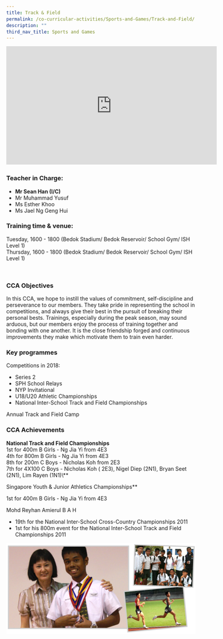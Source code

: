 ```yaml
---
title: Track & Field
permalink: /co-curricular-activities/Sports-and-Games/Track-and-Field/
description: ""
third_nav_title: Sports and Games
---
```

<iframe width="560" height="315" src="https://www.youtube.com/embed/_1Uvf-PCZFE" title="YouTube video player" frameborder="0" allow="accelerometer; autoplay; clipboard-write; encrypted-media; gyroscope; picture-in-picture" allowfullscreen=""></iframe>

### Teacher in Charge:

  

*   **Mr Sean Han (I/C)**
*   Mr Muhammad Yusuf
*   Ms Esther Khoo
*   Ms Jael Ng Geng Hui

  

### Training time &amp; venue:

  

Tuesday, 1600 - 1800 (Bedok Stadium/ Bedok Reservoir/ School Gym/ ISH Level 1)  
Thursday, 1600 - 1800 (Bedok Stadium/ Bedok Reservoir/ School Gym/ ISH Level 1)

&nbsp;  

### CCA Objectives

  
In this CCA, we hope to instill the values of commitment, self-discipline and perseverance to our members. They take pride in representing the school in competitions, and always give their best in the pursuit of breaking their personal bests. Trainings, especially during the peak season, may sound arduous, but our members enjoy the process of training together and bonding with one another. It is the close friendship forged and continuous improvements they make which motivate them to train even harder.

###   Key programmes

  
Competitions in 2018:

*   Series 2
*   SPH School Relays
*   NYP Invitational
*   U18/U20 Athletic Championships
*   National Inter-School Track and Field Championships

  
Annual Track and Field Camp  

###   CCA Achievements

  
**National Track and Field Championships**  
1st for 400m B Girls - Ng Jia Yi from 4E3  
4th for 800m B Girls - Ng Jia Yi from 4E3  
8th for 200m C Boys - Nicholas Koh from 2E3  
7th for 4X100 C Boys - Nicholas Koh ( 2E3), Nigel Diep (2N1), Bryan Seet (2N1), Lim Rayen (1N1)\\**  
  
Singapore Youth &amp; Junior Athletics Championships**  
  
1st for 400m B Girls - Ng Jia Yi from 4E3  
  
Mohd Reyhan Amierul B A H  
  

*   19th&nbsp;for the National Inter-School Cross-Country Championships 2011
*   1st&nbsp;for his 800m event for the National Inter-School Track and Field Championships 2011

![](/images/tnf8.png)